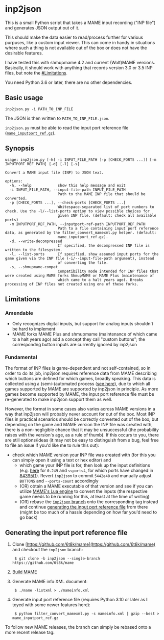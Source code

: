 # inp2json

This is a small Python script that takes a MAME input recording ("INP file") and generates JSON output out of it.

This should make the data easier to read/process further for various purpuses, like a custom input viewer. This can come in handy in situations where such a thing is not available out of the box or does not have the desirable features.

I have tested this with shmupmame 4.2 and current (Wolf)MAME versions. Basically, it should work with anything that records version 3.0 or 3.5 INP files, but note the [#Limitations](#limitations).

You need Python 3.6 or later, there are no other dependencies.

## Basic usage

```inp2json.py -i PATH_TO_INP_FILE```

The JSON is then written to `PATH_TO_INP_FILE.json`.

`inp2json.py` must be able to read the input port reference file [(`mame_inputport_ref.gz`)](mame_inputport_ref.gz).

## Synopsis
```
usage: inp2json.py [-h] -i INPUT_FILE_PATH [-p [CHECK_PORTS ...]] [-m INPUTPORT_REF_PATH] [-d] [-l] [-s]

Convert a MAME input file (INP) to JSON text.

options:
  -h, --help            show this help message and exit
  -i INPUT_FILE_PATH, --input-file-path INPUT_FILE_PATH
                        Path to the MAME INP file that should be converted.
  -p [CHECK_PORTS ...], --check-ports [CHECK_PORTS ...]
                        Whitespace-separated list of port numbers to check. Use the -l/--list-ports option to view possible choices for
                        given INP file. (default: check all available ports)
  -m INPUTPORT_REF_PATH, --inputport-ref-path INPUTPORT_REF_PATH
                        Path to a file containing input port reference data, as generated by the filter_convert_mamexml.py helper. (default:
                        mame_inputport_ref.gz).
  -d, --write-decompressed
                        If specified, the decompressed INP file is written to the filesystem.
  -l, --list-ports      If specified, show assumed input ports for the game given via the INP file (-i/--input-file-path argument), instead
                        of converting the file.
  -s, --shmupmame-compat
                        Compatibility mode intended for INP files that were created using MAME forks ShmupMAME or MAME Plus (maintenance of
                        which came to a halt years ago). Breaks processing of INP files not created using one of these forks.
```

## Limitations

### Amendable

- Only recognizes digital inputs, but support for analog inputs shouldn't be hard to implement
- MAME forks MAME Plus and shmupmame (maintenance of which came to a halt years ago) add a concept they call "custom buttons"; the correspondng button inputs are currently ignored by inp2json

### Fundamental

The format of INP files is game-dependent and not self-contained, so in order to do its job, inp2json requires reference data from MAME describing which buttons are defined for which games, broadly speaking. This data is collected using a (semi-)automated process ([see here](#generating-the-input-port-reference-file)), due to which all games supported by MAME are supported by inp2json in principle. As more games become supported by MAME, the input port reference file must be re-generated to make inp2json support them as well.

However, the format in some cases also varies across MAME versions in a way that inp2json will probably never account for out of the box. Most INP files in practical scenarios should be correctly converted out of the box, but depending on the game and MAME version the INP file was created with, there is a non-negligible chance that it may be unsuccessful (the probability raises with the version's age, as a rule of thumb). If this occurs to you, there are still options/ideas (it may not be easy to distinguish from a bug, feel free to file an issue if you'd like me to rule this out):

- check which MAME version your INP file was created with (for this you can simply open it using a text or hex editor) and
    - which game your INP file is for, then look up the input definitions (e.g. [here](https://github.com/mamedev/mame/blob/mame0249/src/mame/handheld/hh_tms1k.cpp#L14654) for `0.249` and `ssports4`, for which ports have changed in [84395f1](https://github.com/mamedev/mame/commit/84395f11085373b474a8b8a5caafc3f1e38ceb5b)). Revert `inp2json` to commit `5442e48` and manually adjust `BUTTONS` and `--ports-count` accordingly
    - (OR) obtain a MAME executable of that version and see if you can utilize [MAME's Lua engine](https://docs.mamedev.org/techspecs/luaengine.html) to convert the inputs (the respective game needs to be running for this, at least at the time of writing)
    - (OR) rebase the [`inp2json` branch](https://github.com/6t8k/mame/tree/inp2json) onto the corresponding tag instead and continue [generating the input port reference file](#generating-the-input-port-reference-file) from there (might be too much of a hassle depending on how far you'd need to go back)

## Generating the input port reference file

1. Clone [https://github.com/6t8k/mame](https://github.com/6t8k/mame) and checkout the `inp2json` branch:

        $ git clone -b inp2json --single-branch https://github.com/6t8k/mame

2. [Build MAME](https://docs.mamedev.org/initialsetup/compilingmame.html)

3. Generate MAME info XML document:

        $ ./mame -listxml > ./mameinfo.xml

4. Generate input port reference file (requires Python 3.10 or later as I toyed with some newer features here):

        $ python filter_convert_mamexml.py -s mameinfo.xml | gzip --best > mame_inputport_ref.gz

To follow new MAME releases, the branch can simply be rebased onto a more recent release tag.
